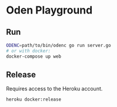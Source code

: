 # Oden Playground

## Run

```bash
ODENC=path/to/bin/odenc go run server.go
# or with docker:
docker-compose up web
```

## Release

Requires access to the Heroku account.

```bash
heroku docker:release
```
